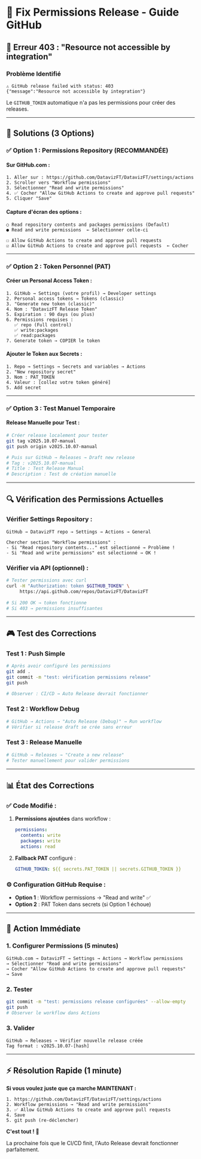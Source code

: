 # 🔐 Fix Permissions Release - Guide GitHub

## 🚨 **Erreur 403 : "Resource not accessible by integration"**

### **Problème Identifié**
```
⚠️ GitHub release failed with status: 403
{"message":"Resource not accessible by integration"}
```

Le `GITHUB_TOKEN` automatique n'a pas les permissions pour créer des releases.

---

## 🎯 **Solutions (3 Options)**

### **✅ Option 1 : Permissions Repository (RECOMMANDÉE)**

#### **Sur GitHub.com :**
```
1. Aller sur : https://github.com/DatavizFT/DatavizFT/settings/actions
2. Scroller vers "Workflow permissions" 
3. Sélectionner "Read and write permissions"
4. ✅ Cocher "Allow GitHub Actions to create and approve pull requests"
5. Cliquer "Save"
```

#### **Capture d'écran des options :**
```
○ Read repository contents and packages permissions (Default)
● Read and write permissions  ← Sélectionner celle-ci
  
☐ Allow GitHub Actions to create and approve pull requests
☑ Allow GitHub Actions to create and approve pull requests  ← Cocher
```

---

### **✅ Option 2 : Token Personnel (PAT)**

#### **Créer un Personal Access Token :**
```
1. GitHub → Settings (votre profil) → Developer settings
2. Personal access tokens → Tokens (classic)
3. "Generate new token (classic)"
4. Nom : "DatavizFT Release Token"  
5. Expiration : 90 days (ou plus)
6. Permissions requises :
   ✅ repo (Full control)
   ✅ write:packages
   ✅ read:packages
7. Generate token → COPIER le token
```

#### **Ajouter le Token aux Secrets :**
```
1. Repo → Settings → Secrets and variables → Actions
2. "New repository secret"
3. Nom : PAT_TOKEN
4. Valeur : [collez votre token généré]
5. Add secret
```

---

### **✅ Option 3 : Test Manuel Temporaire**

#### **Release Manuelle pour Test :**
```bash
# Créer release localement pour tester
git tag v2025.10.07-manual
git push origin v2025.10.07-manual

# Puis sur GitHub → Releases → Draft new release
# Tag : v2025.10.07-manual  
# Title : Test Release Manual
# Description : Test de création manuelle
```

---

## 🔍 **Vérification des Permissions Actuelles**

### **Vérifier Settings Repository :**
```
GitHub → DatavizFT repo → Settings → Actions → General

Chercher section "Workflow permissions" :
- Si "Read repository contents..." est sélectionné → Problème !
- Si "Read and write permissions" est sélectionné → OK !
```

### **Vérifier via API (optionnel) :**
```bash
# Tester permissions avec curl
curl -H "Authorization: token $GITHUB_TOKEN" \
     https://api.github.com/repos/DatavizFT/DatavizFT
     
# Si 200 OK → token fonctionne
# Si 403 → permissions insuffisantes
```

---

## 🎮 **Test des Corrections**

### **Test 1 : Push Simple**
```bash
# Après avoir configuré les permissions
git add .
git commit -m "test: vérification permissions release"
git push

# Observer : CI/CD → Auto Release devrait fonctionner
```

### **Test 2 : Workflow Debug**
```bash
# GitHub → Actions → "Auto Release (Debug)" → Run workflow
# Vérifier si release draft se crée sans erreur
```

### **Test 3 : Release Manuelle**
```bash
# GitHub → Releases → "Create a new release"  
# Tester manuellement pour valider permissions
```

---

## 📊 **État des Corrections**

### **✅ Code Modifié :**
1. **Permissions ajoutées** dans workflow :
   ```yaml
   permissions:
     contents: write
     packages: write
     actions: read
   ```

2. **Fallback PAT** configuré :
   ```yaml
   GITHUB_TOKEN: ${{ secrets.PAT_TOKEN || secrets.GITHUB_TOKEN }}
   ```

### **⚙️ Configuration GitHub Requise :**
- **Option 1** : Workflow permissions → "Read and write" ✅
- **Option 2** : PAT Token dans secrets (si Option 1 échoue)

---

## 🚀 **Action Immédiate**

### **1. Configurer Permissions (5 minutes)**
```
GitHub.com → DatavizFT → Settings → Actions → Workflow permissions
→ Sélectionner "Read and write permissions"
→ Cocher "Allow GitHub Actions to create and approve pull requests"  
→ Save
```

### **2. Tester**
```bash
git commit -m "test: permissions release configurées" --allow-empty
git push
# Observer le workflow dans Actions
```

### **3. Valider**
```
GitHub → Releases → Vérifier nouvelle release créée
Tag format : v2025.10.07-[hash]
```

---

## ⚡ **Résolution Rapide (1 minute)**

**Si vous voulez juste que ça marche MAINTENANT :**

```
1. https://github.com/DatavizFT/DatavizFT/settings/actions
2. Workflow permissions → "Read and write permissions" 
3. ✅ Allow GitHub Actions to create and approve pull requests
4. Save
5. git push (re-déclencher)
```

**C'est tout !** 🎉

La prochaine fois que le CI/CD finit, l'Auto Release devrait fonctionner parfaitement.